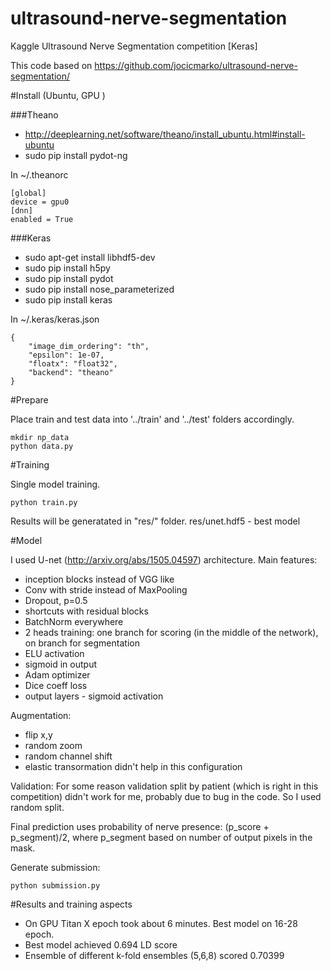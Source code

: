 # ultrasound-nerve-segmentation
Kaggle Ultrasound Nerve Segmentation competition [Keras]

This code based on https://github.com/jocicmarko/ultrasound-nerve-segmentation/

#Install (Ubuntu, GPU )

###Theano
- http://deeplearning.net/software/theano/install_ubuntu.html#install-ubuntu
- sudo pip install pydot-ng

In ~/.theanorc
```
[global]
device = gpu0
[dnn]
enabled = True
```

###Keras
- sudo apt-get install libhdf5-dev
- sudo pip install h5py
- sudo pip install pydot
- sudo pip install nose_parameterized
- sudo pip install keras

In ~/.keras/keras.json
```
{
    "image_dim_ordering": "th",
    "epsilon": 1e-07,
    "floatx": "float32",
    "backend": "theano"
}
```

#Prepare

Place train and test data into '../train' and '../test' folders accordingly.

```
mkdir np_data
python data.py
```

#Training

Single model training.
```
python train.py
```
Results will be generatated in "res/" folder. res/unet.hdf5 - best model

#Model

I used U-net (http://arxiv.org/abs/1505.04597) architecture. Main features:
 - inception blocks instead of VGG like
 - Conv with stride instead of MaxPooling
 - Dropout, p=0.5
 - shortcuts with residual blocks
 - BatchNorm everywhere
 - 2 heads training: one branch for scoring (in the middle of the network), on branch for segmentation
 - ELU activation
 - sigmoid in output 
 - Adam optimizer 
 - Dice coeff loss
 - output layers - sigmoid activation

Augmentation:
 - flip x,y
 - random zoom
 - random channel shift
 - elastic transormation didn't help in this configuration

Validation:
For some reason validation split by patient (which is right in this competition) didn't work for me, probably due to bug in the code. So I used random split.

Final prediction uses probability of nerve presence: (p_score + p_segment)/2, where p_segment based on number of output pixels in the mask.

Generate submission:
```
python submission.py
```

#Results and training aspects
- On GPU Titan X epoch took about 6 minutes. Best model on 16-28 epoch. 
- Best model achieved 0.694 LD score
- Ensemble of different k-fold ensembles (5,6,8) scored 0.70399
